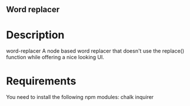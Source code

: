 ## Word replacer

# Description
word-replacer A node based word replacer that doesn't use the replace() function while offering a nice looking UI.

# Requirements
You need to install the following npm modules:
chalk
inquirer
